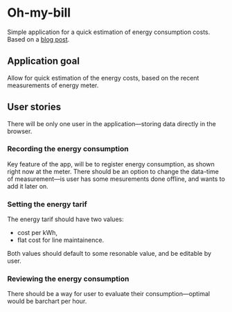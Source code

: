 # Oh-my-bill

Simple application for a quick estimation of energy consumption costs. Based on
a [blog post](https://how-to.dev/oh-my-bill-project-introduction).

## Application goal

Allow for quick estimation of the energy costs, based on the recent
measurements of energy meter.

## User stories

There will be only one user in the application—storing data directly in the
browser.

### Recording the energy consumption

Key feature of the app, will be to register energy consumption, as shown right
now at the meter. There should be an option to change the data-time of
measurement—is user has some mesurements done offline, and wants to add it
later on.

### Setting the energy tarif

The energy tarif should have two values:

- cost per kWh,
- flat cost for line maintainence.

Both values should default to some resonable value, and be editable by user.

### Reviewing the energy consumption

There should be a way for user to evaluate their consumption—optimal would be
barchart per hour.
